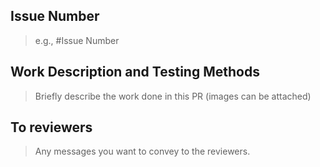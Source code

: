 ## Issue Number

> e.g., #Issue Number

## Work Description and Testing Methods

> Briefly describe the work done in this PR (images can be attached)

## To reviewers

> Any messages you want to convey to the reviewers.
